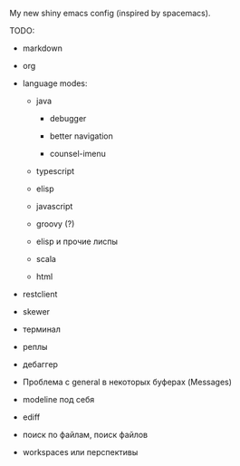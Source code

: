My new shiny emacs config (inspired by spacemacs).

TODO:

- markdown

- org

- language modes:

  - java
  
    - debugger

    - better navigation

    - counsel-imenu

  - typescript

  - elisp

  - javascript

  - groovy (?)

  - elisp и прочие лиспы

  - scala

  - html

- restclient

- skewer

- терминал

- реплы

- дебаггер

- Проблема с general в некоторых буферах (Messages)

- modeline под себя

- ediff

- поиск по файлам, поиск файлов

- workspaces или перспективы